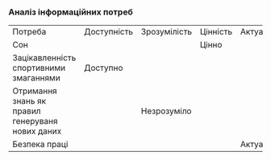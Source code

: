 ### Аналіз інформаційних потреб

<table >
	<tbody>
		<tr>
			<td>Потреба</td>
			<td>Доступність</td>
			<td>Зрозумілість</td>
			<td>Цінність</td>
			<td>Актуальність</td>
		</tr>
		<tr>
			<td>Сон</td>
			<td></td>
			<td></td>
			<td>Цінно</td>
			<td></td>
		</tr>
		<tr>
			<td>Зацікавленність спортивними змаганнями</td>
			<td>Доступно</td>
			<td></td>
			<td></td>
			<td></td>
		</tr>
		<tr>
			<td>Отримання знань як правил генеруваня нових даних</td>
			<td></td>
			<td>Незрозуміло</td>
			<td></td>
			<td></td>
		</tr>
		<tr>
			<td>Безпека праці</td>
			<td></td>
			<td></td>
			<td></td>
			<td>Актуально</td>
		</tr>
	</tbody>
</table>
